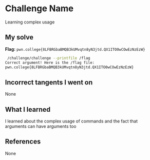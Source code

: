 # Challenge Name
Learning complex usage

## My solve
**Flag:** `pwn.college{8LFBRGbaBMQB3kUMvqtn8yN3jtd.QX1ITO0wCOwEzNzEzW}`

```bash
 /challenge/challenge --printfile /flag
Correct argument! Here is the /flag file:
pwn.college{8LFBRGbaBMQB3kUMvqtn8yN3jtd.QX1ITO0wCOwEzNzEzW}
```
## Incorrect tangents I went on
None

## What I learned
I learned about the complex usage of commands and the fact that arguments can have arguments too

## References 
None
